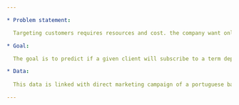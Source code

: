 ```yaml
---

* Problem statement:

  Targeting customers requires resources and cost. the company want only those who are most likely to be interested in a offer. Targeting only the potential customers will protect the brand image and save resources and cost by not spamming those who doesn't whant to be contacted.

* Goal:

  The goal is to predict if a given client will subscribe to a term deposit. 

* Data: 
  
  This data is linked with direct marketing campaign of a portuguese bank institution.

---
```


